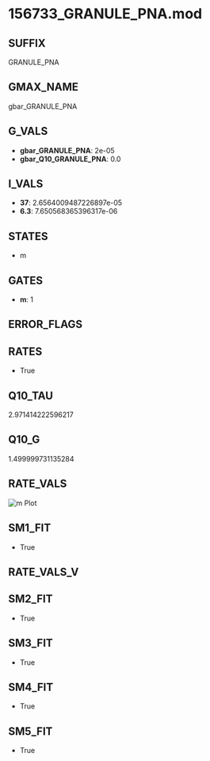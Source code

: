 # 156733_GRANULE_PNA.mod

## SUFFIX

GRANULE_PNA

## GMAX_NAME

gbar_GRANULE_PNA

## G_VALS

- **gbar_GRANULE_PNA**: 2e-05
- **gbar_Q10_GRANULE_PNA**: 0.0

## I_VALS

- **37**: 2.6564009487226897e-05
- **6.3**: 7.650568365396317e-06

## STATES

- m

## GATES

- **m**: 1

## ERROR_FLAGS


## RATES

- True

## Q10_TAU

2.971414222596217

## Q10_G

1.499999731135284

## RATE_VALS

![m Plot](/Users/pbozelos/Dropbox/icg-Chai-Panos/supermodels/output_markdown_files/Na/156733_GRANULE_PNA.mod/images/m.png)

## SM1_FIT

- True

## RATE_VALS_V

## SM2_FIT

- True

## SM3_FIT

- True

## SM4_FIT

- True

## SM5_FIT

- True

